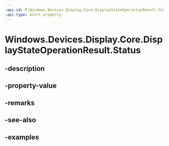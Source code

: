 ```yaml
---
-api-id: P:Windows.Devices.Display.Core.DisplayStateOperationResult.Status
-api-type: winrt property
---
```


<!-- Property syntax.
public DisplayStateOperationStatus Status { get; }
-->

# Windows.Devices.Display.Core.DisplayStateOperationResult.Status

## -description

## -property-value

## -remarks

## -see-also

## -examples
